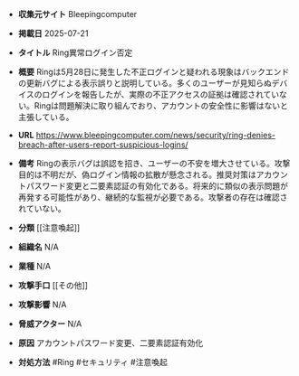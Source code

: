 - **収集元サイト**
Bleepingcomputer

- **掲載日**
2025-07-21

- **タイトル**
Ring異常ログイン否定

- **概要**
Ringは5月28日に発生した不正ログインと疑われる現象はバックエンドの更新バグによる表示誤りと説明している。多くのユーザーが見知らぬデバイスのログインを報告したが、実際の不正アクセスの証拠は確認されていない。Ringは問題解決に取り組んでおり、アカウントの安全性に影響はないと主張している。

- **URL**
https://www.bleepingcomputer.com/news/security/ring-denies-breach-after-users-report-suspicious-logins/

- **備考**
Ringの表示バグは誤認を招き、ユーザーの不安を増大させている。攻撃目的は不明だが、偽ログイン情報の拡散が懸念される。推奨対策はアカウントパスワード変更と二要素認証の有効化である。将来的に類似の表示問題が再発する可能性があり、継続的な監視が必要である。攻撃者の存在は確認されていない。

- **分類**
[[注意喚起]]

- **組織名**
N/A

- **業種**
N/A

- **攻撃手口**
[[その他]]

- **攻撃影響**
N/A

- **脅威アクター**
N/A

- **原因**
アカウントパスワード変更、二要素認証有効化

- **対処方法**
#Ring #セキュリティ #注意喚起
